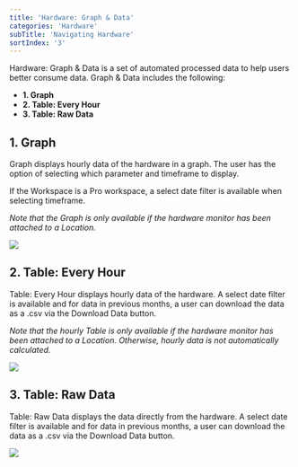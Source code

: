 ```yaml
---
title: 'Hardware: Graph & Data'
categories: 'Hardware'
subTitle: 'Navigating Hardware'
sortIndex: '3'
---
```

Hardware: Graph & Data is a set of automated processed data to help users better consume data. Graph & Data includes the following:

- **1. Graph**
- **2. Table: Every Hour**
- **3. Table: Raw Data**

## 1. Graph

Graph displays hourly data of the hardware in a graph. The user has the option of selecting which parameter and timeframe to display. 

If the Workspace is a Pro workspace, a select date filter is available when selecting timeframe.

*Note that the Graph is only available if the hardware monitor has been attached to a Location.*

![](https://cloud.githubusercontent.com/assets/3292593/25612619/0a08827c-2f5e-11e7-9755-67b0d44e33e0.png)

## 2. Table: Every Hour

Table: Every Hour displays hourly data of the hardware. A select date filter is available and for data in previous months, a user can download the data as a .csv via the Download Data button.

*Note that the hourly Table is only available if the hardware monitor has been attached to a Location. Otherwise, hourly data is not automatically calculated.*

![](https://cloud.githubusercontent.com/assets/3292593/25615224/9fff6444-2f68-11e7-8c4d-ece63b3a0cb8.png)

## 3. Table: Raw Data

Table: Raw Data displays the data directly from the hardware. A select date filter is available and for data in previous months, a user can download the data as a .csv via the Download Data button.

![](https://cloud.githubusercontent.com/assets/3292593/25612621/0a13af1c-2f5e-11e7-890f-7f62f8100bec.png)